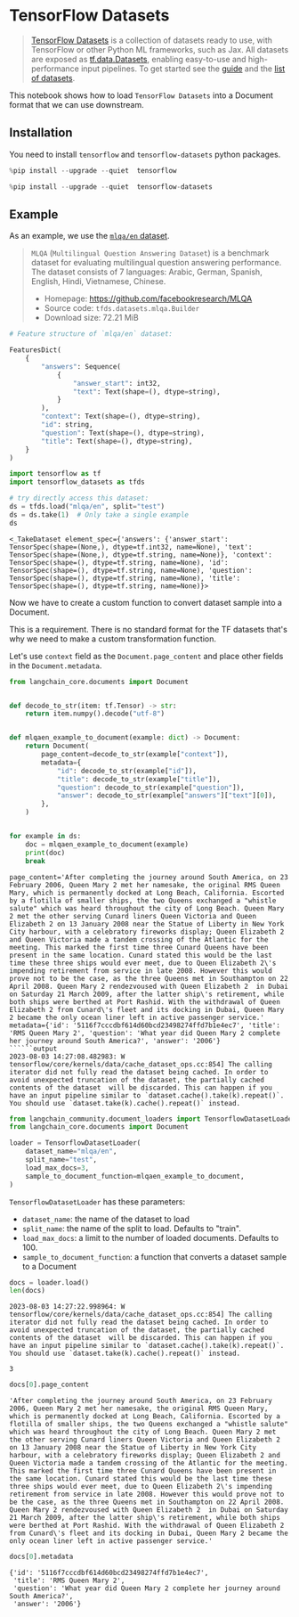 # TensorFlow Datasets

>[TensorFlow Datasets](https://www.tensorflow.org/datasets) is a collection of datasets ready to use, with TensorFlow or other Python ML frameworks, such as Jax. All datasets are exposed as [tf.data.Datasets](https://www.tensorflow.org/api_docs/python/tf/data/Dataset), enabling easy-to-use and high-performance input pipelines. To get started see the [guide](https://www.tensorflow.org/datasets/overview) and the [list of datasets](https://www.tensorflow.org/datasets/catalog/overview#all_datasets).

This notebook shows how to load `TensorFlow Datasets` into a Document format that we can use downstream.

## Installation

You need to install `tensorflow` and `tensorflow-datasets` python packages.


```python
%pip install --upgrade --quiet  tensorflow
```


```python
%pip install --upgrade --quiet  tensorflow-datasets
```

## Example

As an example, we use the [`mlqa/en` dataset](https://www.tensorflow.org/datasets/catalog/mlqa#mlqaen).

>`MLQA` (`Multilingual Question Answering Dataset`) is a benchmark dataset for evaluating multilingual question answering performance. The dataset consists of 7 languages: Arabic, German, Spanish, English, Hindi, Vietnamese, Chinese.
>
>- Homepage: https://github.com/facebookresearch/MLQA
>- Source code: `tfds.datasets.mlqa.Builder`
>- Download size: 72.21 MiB



```python
# Feature structure of `mlqa/en` dataset:

FeaturesDict(
    {
        "answers": Sequence(
            {
                "answer_start": int32,
                "text": Text(shape=(), dtype=string),
            }
        ),
        "context": Text(shape=(), dtype=string),
        "id": string,
        "question": Text(shape=(), dtype=string),
        "title": Text(shape=(), dtype=string),
    }
)
```


```python
import tensorflow as tf
import tensorflow_datasets as tfds
```


```python
# try directly access this dataset:
ds = tfds.load("mlqa/en", split="test")
ds = ds.take(1)  # Only take a single example
ds
```



```output
<_TakeDataset element_spec={'answers': {'answer_start': TensorSpec(shape=(None,), dtype=tf.int32, name=None), 'text': TensorSpec(shape=(None,), dtype=tf.string, name=None)}, 'context': TensorSpec(shape=(), dtype=tf.string, name=None), 'id': TensorSpec(shape=(), dtype=tf.string, name=None), 'question': TensorSpec(shape=(), dtype=tf.string, name=None), 'title': TensorSpec(shape=(), dtype=tf.string, name=None)}>
```


Now we have to create a custom function to convert dataset sample into a Document.

This is a requirement. There is no standard format for the TF datasets that's why we need to make a custom transformation function.

Let's use `context` field as the `Document.page_content` and place other fields in the `Document.metadata`.



```python
from langchain_core.documents import Document


def decode_to_str(item: tf.Tensor) -> str:
    return item.numpy().decode("utf-8")


def mlqaen_example_to_document(example: dict) -> Document:
    return Document(
        page_content=decode_to_str(example["context"]),
        metadata={
            "id": decode_to_str(example["id"]),
            "title": decode_to_str(example["title"]),
            "question": decode_to_str(example["question"]),
            "answer": decode_to_str(example["answers"]["text"][0]),
        },
    )


for example in ds:
    doc = mlqaen_example_to_document(example)
    print(doc)
    break
```
```output
page_content='After completing the journey around South America, on 23 February 2006, Queen Mary 2 met her namesake, the original RMS Queen Mary, which is permanently docked at Long Beach, California. Escorted by a flotilla of smaller ships, the two Queens exchanged a "whistle salute" which was heard throughout the city of Long Beach. Queen Mary 2 met the other serving Cunard liners Queen Victoria and Queen Elizabeth 2 on 13 January 2008 near the Statue of Liberty in New York City harbour, with a celebratory fireworks display; Queen Elizabeth 2 and Queen Victoria made a tandem crossing of the Atlantic for the meeting. This marked the first time three Cunard Queens have been present in the same location. Cunard stated this would be the last time these three ships would ever meet, due to Queen Elizabeth 2\'s impending retirement from service in late 2008. However this would prove not to be the case, as the three Queens met in Southampton on 22 April 2008. Queen Mary 2 rendezvoused with Queen Elizabeth 2  in Dubai on Saturday 21 March 2009, after the latter ship\'s retirement, while both ships were berthed at Port Rashid. With the withdrawal of Queen Elizabeth 2 from Cunard\'s fleet and its docking in Dubai, Queen Mary 2 became the only ocean liner left in active passenger service.' metadata={'id': '5116f7cccdbf614d60bcd23498274ffd7b1e4ec7', 'title': 'RMS Queen Mary 2', 'question': 'What year did Queen Mary 2 complete her journey around South America?', 'answer': '2006'}
``````output
2023-08-03 14:27:08.482983: W tensorflow/core/kernels/data/cache_dataset_ops.cc:854] The calling iterator did not fully read the dataset being cached. In order to avoid unexpected truncation of the dataset, the partially cached contents of the dataset  will be discarded. This can happen if you have an input pipeline similar to `dataset.cache().take(k).repeat()`. You should use `dataset.take(k).cache().repeat()` instead.
```

```python
from langchain_community.document_loaders import TensorflowDatasetLoader
from langchain_core.documents import Document

loader = TensorflowDatasetLoader(
    dataset_name="mlqa/en",
    split_name="test",
    load_max_docs=3,
    sample_to_document_function=mlqaen_example_to_document,
)
```

`TensorflowDatasetLoader` has these parameters:
- `dataset_name`: the name of the dataset to load
- `split_name`: the name of the split to load. Defaults to "train".
- `load_max_docs`: a limit to the number of loaded documents. Defaults to 100.
- `sample_to_document_function`: a function that converts a dataset sample to a Document



```python
docs = loader.load()
len(docs)
```
```output
2023-08-03 14:27:22.998964: W tensorflow/core/kernels/data/cache_dataset_ops.cc:854] The calling iterator did not fully read the dataset being cached. In order to avoid unexpected truncation of the dataset, the partially cached contents of the dataset  will be discarded. This can happen if you have an input pipeline similar to `dataset.cache().take(k).repeat()`. You should use `dataset.take(k).cache().repeat()` instead.
```


```output
3
```



```python
docs[0].page_content
```



```output
'After completing the journey around South America, on 23 February 2006, Queen Mary 2 met her namesake, the original RMS Queen Mary, which is permanently docked at Long Beach, California. Escorted by a flotilla of smaller ships, the two Queens exchanged a "whistle salute" which was heard throughout the city of Long Beach. Queen Mary 2 met the other serving Cunard liners Queen Victoria and Queen Elizabeth 2 on 13 January 2008 near the Statue of Liberty in New York City harbour, with a celebratory fireworks display; Queen Elizabeth 2 and Queen Victoria made a tandem crossing of the Atlantic for the meeting. This marked the first time three Cunard Queens have been present in the same location. Cunard stated this would be the last time these three ships would ever meet, due to Queen Elizabeth 2\'s impending retirement from service in late 2008. However this would prove not to be the case, as the three Queens met in Southampton on 22 April 2008. Queen Mary 2 rendezvoused with Queen Elizabeth 2  in Dubai on Saturday 21 March 2009, after the latter ship\'s retirement, while both ships were berthed at Port Rashid. With the withdrawal of Queen Elizabeth 2 from Cunard\'s fleet and its docking in Dubai, Queen Mary 2 became the only ocean liner left in active passenger service.'
```



```python
docs[0].metadata
```



```output
{'id': '5116f7cccdbf614d60bcd23498274ffd7b1e4ec7',
 'title': 'RMS Queen Mary 2',
 'question': 'What year did Queen Mary 2 complete her journey around South America?',
 'answer': '2006'}
```



```python

```
